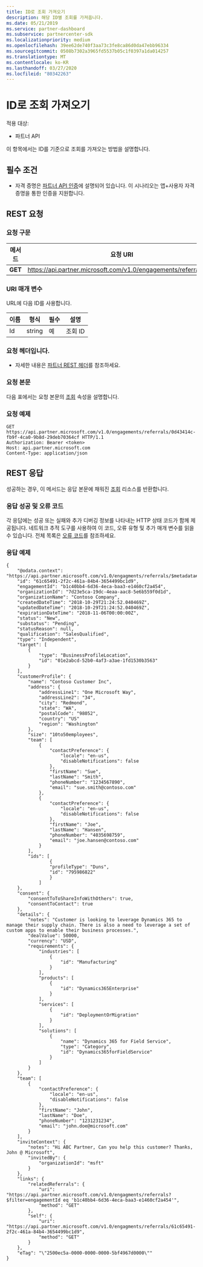 ```yaml
---
title: ID로 조회 가져오기
description: 해당 ID별 조회를 가져옵니다.
ms.date: 05/21/2019
ms.service: partner-dashboard
ms.subservice: partnercenter-sdk
ms.localizationpriority: medium
ms.openlocfilehash: 39ee62de740f3aa73c3fe8ca86d0da47ebb96334
ms.sourcegitcommit: 0508b7302a3965fd5537b05c1f0397a1da014257
ms.translationtype: MT
ms.contentlocale: ko-KR
ms.lasthandoff: 03/27/2020
ms.locfileid: "80342263"
---
```

# <a name="get-a-referral-by-id"></a>ID로 조회 가져오기

적용 대상:

- 파트너 API

이 항목에서는 ID를 기준으로 조회를 가져오는 방법을 설명합니다.

## <a name="prerequisites"></a>필수 조건

- 자격 증명은 [파트너 API 인증](api-authentication.md)에 설명되어 있습니다. 이 시나리오는 앱+사용자 자격 증명을 통한 인증을 지원합니다.

## <a name="rest-request"></a>REST 요청

### <a name="request-syntax"></a>요청 구문

| 메서드   | 요청 URI                                                                                                 |
|----------|-------------------------------------------------------------------------------------------------------------|
| **GET** | <https://api.partner.microsoft.com/v1.0/engagements/referrals/{Id}>                                     |

### <a name="uri-parameter"></a>URI 매개 변수

URL에 다음 ID를 사용합니다.

| 이름                   | 형식     | 필수 | 설명                                                     |
|------------------------|----------|----------|-----------------------------------------------------------------|
|Id                      | string   | 예       | 조회 ID       |

### <a name="request-headers"></a>요청 헤더입니다.

- 자세한 내용은 [파트너 REST 헤더](headers.md)를 참조하세요.

### <a name="request-body"></a>요청 본문

다음 표에서는 요청 본문의 [조회](referral-resources.md) 속성을 설명합니다.

### <a name="request-example"></a>요청 예제

```http
GET https://api.partner.microsoft.com/v1.0/engagements/referrals/0d43414c-fb9f-4ca0-9b8d-29deb70364cf HTTP/1.1
Authorization: Bearer <token>
Host: api.partner.microsoft.com
Content-Type: application/json

```

## <a name="rest-response"></a>REST 응답

성공하는 경우, 이 메서드는 응답 본문에 채워진 [조회](referral-resources.md) 리소스를 반환합니다.

### <a name="response-success-and-error-codes"></a>응답 성공 및 오류 코드

각 응답에는 성공 또는 실패와 추가 디버깅 정보를 나타내는 HTTP 상태 코드가 함께 제공됩니다. 네트워크 추적 도구를 사용하여 이 코드, 오류 유형 및 추가 매개 변수를 읽을 수 있습니다. 전체 목록은 [오류 코드](error-codes.md)를 참조하세요.

### <a name="response-example"></a>응답 예제

``` http
{
    "@odata.context": "https://api.partner.microsoft.com/v1.0/engagments/referrals/$metadata#Referrals/$entity",
    "id": "61c65491-2f2c-461a-84b4-3654499bc1d9",
    "engagementId": "b1c40bb4-6d36-4eca-baa3-e1460cf2a454",
    "organizationId": "7d23e5ca-19dc-4eaa-aac8-5e6b559f0d1d",
    "organizationName": "Contoso Company",
    "createdDateTime": "2018-10-29T21:24:52.040469Z",
    "updatedDateTime": "2018-10-29T21:24:52.040469Z",
    "expirationDateTime": "2018-11-06T00:00:00Z",
    "status": "New",
    "substatus": "Pending",
    "statusReason": null,
    "qualification": "SalesQualified",
    "type": "Independent",
    "target": [
        {
            "type": "BusinessProfileLocation",
            "id": "01e2abcd-52b0-4af3-a3ae-1fd1530b3563"
        }
    ],
    "customerProfile": {
        "name": "Contoso Customer Inc",
        "address": {
            "addressLine1": "One Microsoft Way",
            "addressLine2": "34",
            "city": "Redmond",
            "state": "WA",
            "postalCode": "98052",
            "country": "US"
            "region": "Washington"
        },
        "size": "10to50employees",
        "team": [
            {
                "contactPreference": {
                    "locale": "en-us",
                    "disableNotifications": false
                },
                "firstName": "Sue",
                "lastName": "Smith",
                "phoneNumber": "1234567890",
                "email": "sue.smith@contoso.com"
            },
            {
                "contactPreference": {
                    "locale": "en-us",
                    "disableNotifications": false
                },
                "firstName": "Joe",
                "lastName": "Hansen",
                "phoneNumber": "4035698759",
                "email": "joe.hansen@contoso.com"
            }
        ],
        "ids": [
                {
                "profileType": "Duns",
                "id": "795986822"
                }
            ]
    },
    "consent": {
        "consentToToShareInfoWithOthers": true,
        "consentToContact": true
    },
    "details": {
        "notes": "Customer is looking to leverage Dynamics 365 to manage their supply chain. There is also a need to leverage a set of custom apps to enable their business processes.",
        "dealValue": 50000,
        "currency": "USD",
        "requirements": {
            "industries": [
                {
                    "id": "Manufacturing"
                }
            ],
            "products": [
                {
                    "id": "Dynamics365Enterprise"
                }
            ],
            "services": [
                {
                    "id": "DeploymentOrMigration"
                }
            ],
            "solutions": [
                {
                    "name": "Dynamics 365 for Field Service",
                    "type": "Category",
                    "id": "Dynamics365forFieldService"
                }
            ]
        }
    },
    "team": [
        {
            "contactPreference": {
                "locale": "en-us",
                "disableNotifications": false
            },
            "firstName": "John",
            "lastName": "Doe",
            "phoneNumber": "1231231234",
            "email": "john.doe@microsoft.com"
        }
    ],
    "inviteContext": {
        "notes": "Hi ABC Partner, Can you help this customer? Thanks, John @ Microsoft",
        "invitedBy": {
            "organizationId": "msft"
        }
    },
    "links": {
        "relatedReferrals": {
            "uri": "https://api.partner.microsoft.com/v1.0/engagments/referrals?$filter=engagementId eq 'b1c40bb4-6d36-4eca-baa3-e1460cf2a454'",
            "method": "GET"
        },
        "self": {
            "uri": "https://api.partner.microsoft.com/v1.0/engagments/referrals/61c65491-2f2c-461a-84b4-3654499bc1d9",
            "method": "GET"
        }
    },
    "eTag": "\"2500ec5a-0000-0000-0000-5bf4967d0000\""
}
```